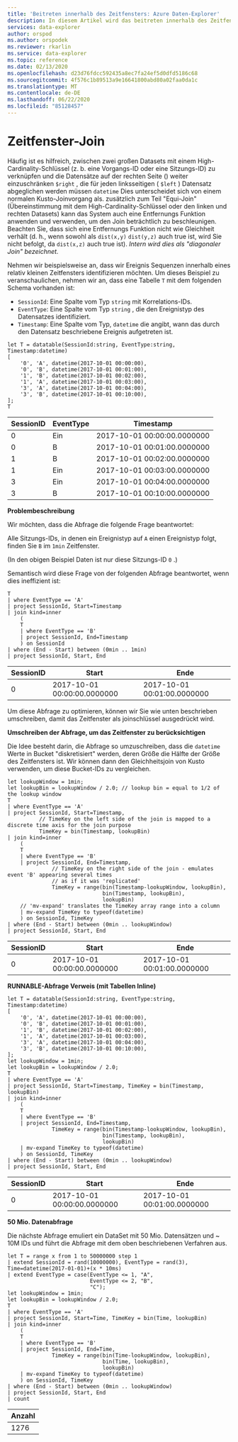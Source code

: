 ```yaml
---
title: 'Beitreten innerhalb des Zeitfensters: Azure Daten-Explorer'
description: In diesem Artikel wird das beitreten innerhalb des Zeitfensters in Azure Daten-Explorer beschrieben.
services: data-explorer
author: orspod
ms.author: orspodek
ms.reviewer: rkarlin
ms.service: data-explorer
ms.topic: reference
ms.date: 02/13/2020
ms.openlocfilehash: d23d76fdcc592435a8ec7fa24ef5d0dfd5186c68
ms.sourcegitcommit: 4f576c1b89513a9e16641800abd80a02faa0da1c
ms.translationtype: MT
ms.contentlocale: de-DE
ms.lasthandoff: 06/22/2020
ms.locfileid: "85128457"
---
```

# <a name="time-window-join"></a>Zeitfenster-Join

Häufig ist es hilfreich, zwischen zwei großen Datasets mit einem High-Cardinality-Schlüssel (z. b. eine Vorgangs-ID oder eine Sitzungs-ID) zu verknüpfen und die Datensätze auf der rechten Seite () weiter einzuschränken `$right` , die für jeden linksseitigen ( `$left` ) Datensatz abgeglichen werden müssen `datetime` Dies unterscheidet sich von einem normalen Kusto-Joinvorgang als. zusätzlich zum Teil "Equi-Join" (Übereinstimmung mit dem High-Cardinality-Schlüssel oder den linken und rechten Datasets) kann das System auch eine Entfernungs Funktion anwenden und verwenden, um den Join beträchtlich zu beschleunigen. Beachten Sie, dass sich eine Entfernungs Funktion nicht wie Gleichheit verhält (d. h., wenn sowohl als `dist(x,y)` `dist(y,z)` auch true ist, wird Sie nicht befolgt, da `dist(x,z)` auch true ist). *Intern wird dies als "diagonaler Join" bezeichnet.*

Nehmen wir beispielsweise an, dass wir Ereignis Sequenzen innerhalb eines relativ kleinen Zeitfensters identifizieren möchten. Um dieses Beispiel zu veranschaulichen, nehmen wir an, dass eine Tabelle `T` mit dem folgenden Schema vorhanden ist:

- `SessionId`: Eine Spalte vom Typ `string` mit Korrelations-IDs.
- `EventType`: Eine Spalte vom Typ `string` , die den Ereignistyp des Datensatzes identifiziert.
- `Timestamp`: Eine Spalte vom Typ, `datetime` die angibt, wann das durch den Datensatz beschriebene Ereignis aufgetreten ist.

<!-- csl: https://help.kusto.windows.net:443/Samples -->
```kusto
let T = datatable(SessionId:string, EventType:string, Timestamp:datetime)
[
    '0', 'A', datetime(2017-10-01 00:00:00),
    '0', 'B', datetime(2017-10-01 00:01:00),
    '1', 'B', datetime(2017-10-01 00:02:00),
    '1', 'A', datetime(2017-10-01 00:03:00),
    '3', 'A', datetime(2017-10-01 00:04:00),
    '3', 'B', datetime(2017-10-01 00:10:00),
];
T
```

|SessionID|EventType|Timestamp|
|---|---|---|
|0|Ein|2017-10-01 00:00:00.0000000|
|0|B|2017-10-01 00:01:00.0000000|
|1|B|2017-10-01 00:02:00.0000000|
|1|Ein|2017-10-01 00:03:00.0000000|
|3|Ein|2017-10-01 00:04:00.0000000|
|3|B|2017-10-01 00:10:00.0000000|


**Problembeschreibung**

Wir möchten, dass die Abfrage die folgende Frage beantwortet:

   Alle Sitzungs-IDs, in denen ein Ereignistyp auf `A` einen Ereignistyp folgt, finden Sie `B` im `1min` Zeitfenster.

(In den obigen Beispiel Daten ist nur diese Sitzungs-ID `0` .)

Semantisch wird diese Frage von der folgenden Abfrage beantwortet, wenn dies ineffizient ist:

```kusto
T 
| where EventType == 'A'
| project SessionId, Start=Timestamp
| join kind=inner
    (
    T 
    | where EventType == 'B'
    | project SessionId, End=Timestamp
    ) on SessionId
| where (End - Start) between (0min .. 1min)
| project SessionId, Start, End 

```

|SessionID|Start|Ende|
|---|---|---|
|0|2017-10-01 00:00:00.0000000|2017-10-01 00:01:00.0000000|

Um diese Abfrage zu optimieren, können wir Sie wie unten beschrieben umschreiben, damit das Zeitfenster als joinschlüssel ausgedrückt wird.

**Umschreiben der Abfrage, um das Zeitfenster zu berücksichtigen**

Die Idee besteht darin, die Abfrage so umzuschreiben, dass die `datetime` Werte in Bucket "diskretisiert" werden, deren Größe die Hälfte der Größe des Zeitfensters ist.
Wir können dann den Gleichheitsjoin von Kusto verwenden, um diese Bucket-IDs zu vergleichen.

```kusto
let lookupWindow = 1min;
let lookupBin = lookupWindow / 2.0; // lookup bin = equal to 1/2 of the lookup window
T 
| where EventType == 'A'
| project SessionId, Start=Timestamp,
          // TimeKey on the left side of the join is mapped to a discrete time axis for the join purpose
          TimeKey = bin(Timestamp, lookupBin)
| join kind=inner
    (
    T 
    | where EventType == 'B'
    | project SessionId, End=Timestamp,
              // TimeKey on the right side of the join - emulates event 'B' appearing several times
              // as if it was 'replicated'
              TimeKey = range(bin(Timestamp-lookupWindow, lookupBin),
                              bin(Timestamp, lookupBin),
                              lookupBin)
    // 'mv-expand' translates the TimeKey array range into a column
    | mv-expand TimeKey to typeof(datetime)
    ) on SessionId, TimeKey 
| where (End - Start) between (0min .. lookupWindow)
| project SessionId, Start, End 
```

|SessionID|Start|Ende|
|---|---|---|
|0|2017-10-01 00:00:00.0000000|2017-10-01 00:01:00.0000000|

**RUNNABLE-Abfrage Verweis (mit Tabellen Inline)**

<!-- csl: https://help.kusto.windows.net:443/Samples -->
```kusto
let T = datatable(SessionId:string, EventType:string, Timestamp:datetime)
[
    '0', 'A', datetime(2017-10-01 00:00:00),
    '0', 'B', datetime(2017-10-01 00:01:00),
    '1', 'B', datetime(2017-10-01 00:02:00),
    '1', 'A', datetime(2017-10-01 00:03:00),
    '3', 'A', datetime(2017-10-01 00:04:00),
    '3', 'B', datetime(2017-10-01 00:10:00),
];
let lookupWindow = 1min;
let lookupBin = lookupWindow / 2.0;
T 
| where EventType == 'A'
| project SessionId, Start=Timestamp, TimeKey = bin(Timestamp, lookupBin)
| join kind=inner
    (
    T 
    | where EventType == 'B'
    | project SessionId, End=Timestamp,
              TimeKey = range(bin(Timestamp-lookupWindow, lookupBin),
                              bin(Timestamp, lookupBin),
                              lookupBin)
    | mv-expand TimeKey to typeof(datetime)
    ) on SessionId, TimeKey 
| where (End - Start) between (0min .. lookupWindow)
| project SessionId, Start, End 
```

|SessionID|Start|Ende|
|---|---|---|
|0|2017-10-01 00:00:00.0000000|2017-10-01 00:01:00.0000000|


**50 Mio. Datenabfrage**

Die nächste Abfrage emuliert ein DataSet mit 50 Mio. Datensätzen und ~ 10M IDs und führt die Abfrage mit dem oben beschriebenen Verfahren aus.

<!-- csl: https://help.kusto.windows.net:443/Samples -->
```kusto
let T = range x from 1 to 50000000 step 1
| extend SessionId = rand(10000000), EventType = rand(3), Time=datetime(2017-01-01)+(x * 10ms)
| extend EventType = case(EventType <= 1, "A",
                          EventType <= 2, "B",
                          "C");
let lookupWindow = 1min;
let lookupBin = lookupWindow / 2.0;
T 
| where EventType == 'A'
| project SessionId, Start=Time, TimeKey = bin(Time, lookupBin)
| join kind=inner
    (
    T 
    | where EventType == 'B'
    | project SessionId, End=Time, 
              TimeKey = range(bin(Time-lookupWindow, lookupBin), 
                              bin(Time, lookupBin),
                              lookupBin)
    | mv-expand TimeKey to typeof(datetime)
    ) on SessionId, TimeKey 
| where (End - Start) between (0min .. lookupWindow)
| project SessionId, Start, End 
| count 
```

|Anzahl|
|---|
|1276|
